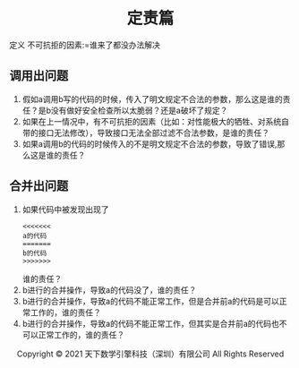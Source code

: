 # <center>定责篇</center>

定义 不可抗拒的因素:=谁来了都没办法解决

## 调用出问题

1. 假如a调用b写的代码的时候，传入了明文规定不合法的参数，那么这是谁的责任？是b没有做好安全检查所以太脆弱？还是a破坏了规定？
2. 如果在上一情况中，有不可抗拒的因素（比如：对性能极大的牺牲、对系统自带的接口无法修改），导致接口无法全部过滤不合法参数，是谁的责任？
3. 如果a调用b的代码的时候传入的不是明文规定不合法的参数，导致了错误,那么这是谁的责任？

## 合并出问题

1. 如果代码中被发现出现了
    ```
    <<<<<<<
    a的代码
    =======
    b的代码
    >>>>>>>
    ```
    谁的责任？  
2. b进行的合并操作，导致a的代码没了，谁的责任？
3. b进行的合并操作，导致a的代码不能正常工作，但是合并前a的代码是可以正常工作的，谁的责任？
4. b进行的合并操作，导致a的代码不能正常工作，但其实是合并前a的代码也不可以正常工作的，谁的责任？

<center> Copyright © 2021 天下数学引擎科技（深圳）有限公司 All Rights Reserved</center>